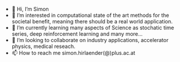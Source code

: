 - 👋 Hi, I’m Simon
- 👀 I’m interested in computational state of the art methods for the societal benefit, meaning there should be a real world application.
- 🌱 I’m currently learning many aspects of Science as stochatic time series, deep reinforcement learning and many more...
- 💞️ I’m looking to collaborate on industry applications, accelerator physics, medical reseach.
- 📫 How to reach me simon.hirlaender(@)plus.ac.at

<!---
MathPhysSim/MathPhysSim is a ✨ special ✨ repository because its `README.md` (this file) appears on your GitHub profile.
You can click the Preview link to take a look at your changes.
--->
